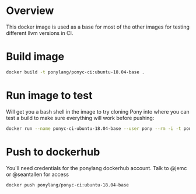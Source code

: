 # Overview

This docker image is used as a base for most of the other images for testing different llvm versions in CI.

# Build image

```bash
docker build -t ponylang/ponyc-ci:ubuntu-18.04-base .
```

# Run image to test

Will get you a bash shell in the image to try cloning Pony into where you can test a build to make sure everything will work before pushing:

```bash
docker run --name ponyc-ci-ubuntu-18.04-base --user pony --rm -i -t ponylang/ponyc-ci:ubuntu-18.04-base bash
```

# Push to dockerhub

You'll need credentials for the ponylang dockerhub account. Talk to @jemc or @seantallen for access

```bash
docker push ponylang/ponyc-ci:ubuntu-18.04-base
```
